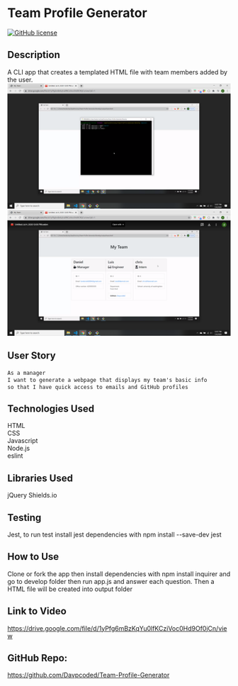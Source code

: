 # Team Profile Generator

[![GitHub license](https://img.shields.io/badge/License-MIT-green)](https://github.com/Davpcoded)

## Description

A CLI app that creates a templated HTML file with team members added by the user.
![image](https://github.com/Davpcoded/Team-Profile-Generator/blob/master/Assets/Screenshot%20(37).png)
![image](https://github.com/Davpcoded/Team-Profile-Generator/blob/master/Assets/Screenshot%20(40).png)


## User Story

```
As a manager
I want to generate a webpage that displays my team's basic info
so that I have quick access to emails and GitHub profiles
```

## Technologies Used

HTML  
CSS  
Javascript  
Node.js  
eslint

## Libraries Used

jQuery
Shields.io

## Testing

Jest, to run test install jest dependencies with npm install --save-dev jest

## How to Use

Clone or fork the app then install dependencies with npm install inquirer and go to develop folder then run app.js and answer each question. Then a HTML file will be created into output folder

## Link to Video
https://drive.google.com/file/d/1yPfg6mBzKqYu0lfKCziVoc0Hd9Of0jCn/view
## GitHub Repo:

https://github.com/Davpcoded/Team-Profile-Generator
